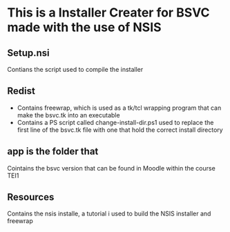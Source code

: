# This is a Installer Creater for BSVC made with the use of NSIS

## Setup.nsi 
Contians the script used to compile the installer

## Redist 
- Contains freewrap, which is used as a tk/tcl wrapping program that can make the bsvc.tk into an executable
- Contains a PS script called change-install-dir.ps1 used to replace the first line of the bsvc.tk file with one that hold the correct install directory

## app is the folder that 
Cointains the bsvc version that can be found in Moodle within the course TEI1 

## Resources 
Contains the nsis installe, a tutorial i used to build the NSIS installer and freewrap
